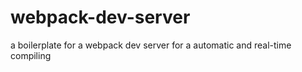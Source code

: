 # webpack-dev-server
a boilerplate for a webpack dev server for a automatic and real-time compiling
